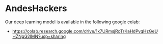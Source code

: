 # AndesHackers
Our deep learning model is available in the following google colab:
  * https://colab.research.google.com/drive/1x7URmsjRoTrKaHdPvqHzGeUHZNgG2lMN?usp=sharing
